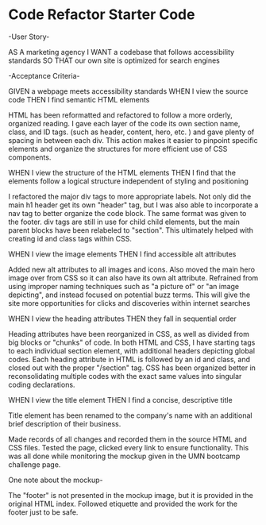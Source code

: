 # Code Refactor Starter Code

-User Story-

AS A marketing agency
I WANT a codebase that follows accessibility standards
SO THAT our own site is optimized for search engines

-Acceptance Criteria-

GIVEN a webpage meets accessibility standards
WHEN I view the source code
THEN I find semantic HTML elements


HTML has been reformatted and refactored to follow a more orderly, organized reading.  I gave each layer of the code its own section name, class, and ID tags. (such as header, content, hero, etc. ) and gave plenty of spacing in between each div. This action makes it easier to pinpoint specific elements and organize the structures for more efficient use of CSS components. 

WHEN I view the structure of the HTML elements
THEN I find that the elements follow a logical structure independent of styling and positioning


I refactored the major div tags to more appropriate labels. Not only did the main h1 header get its own "header" tag, but I was also able to incorporate a nav tag to better organize the code block. The same format was given to the footer. div tags are still in use for child child elements, but the main parent blocks have been relabeled to "section". This ultimately helped with creating id and class tags within CSS. 


WHEN I view the image elements
THEN I find accessible alt attributes

 
Added new alt attributes to all images and icons. Also moved the main hero image over from CSS so it can also have its own alt attribute. Refrained from using improper naming techniques such as "a picture of" or "an image depicting", and instead focused on potential buzz terms. This will give the site more opportunities for clicks and discoveries within internet searches  



WHEN I view the heading attributes
THEN they fall in sequential order


Heading attributes have been reorganized in CSS, as well as divided from big blocks or "chunks" of code.  In both HTML and CSS, I have starting tags to each individual section element, with additional headers depicting global codes. Each heading attribute in HTML is followed by an id and class, and closed out with the proper "/section" tag.  CSS has been organized better in reconsolidating multiple codes with the exact same values into singular coding declarations.  


WHEN I view the title element
THEN I find a concise, descriptive title

 
Title element has been renamed to the company's name with an additional brief description of their business.

Made records of all changes and recorded them in the source HTML and CSS files. Tested the page, clicked every link to ensure functionality. This was all done while monitoring the mockup given in the UMN bootcamp challenge page. 

One note about the mockup-

The "footer" is not presented in the mockup image, but it is provided in the original HTML index. Followed etiquette and provided the work for the footer just to be safe. 

